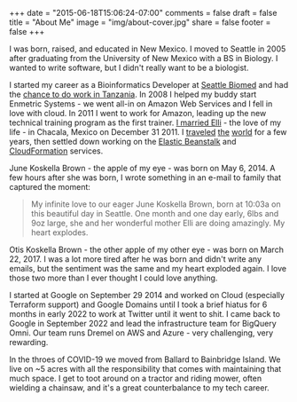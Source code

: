 +++
date = "2015-06-18T15:06:24-07:00"
comments = false 
draft = false 
title = "About Me"
image = "img/about-cover.jpg"
share = false
footer = false
+++

I was born, raised, and educated in New Mexico. I moved to Seattle in 2005 after graduating from the University of New Mexico with a BS in Biology. I wanted to write software, but I didn't really want to be a biologist.

I started my career as a Bioinformatics Developer at [Seattle Biomed](http://www.seattlebiomed.org) and had the [chance to do work in Tanzania](http://p.evanbrown.io/Travel/Tanzania-2006). In 2008 I helped my buddy start Enmetric Systems - we went all-in on Amazon Web Services and I fell in love with cloud. In 2011 I went to work for Amazon, leading up the new technical training program as the first trainer. [I married Elli](http://evandbrown.smugmug.com/Family/Wedding) - the love of my life - in Chacala, Mexico on December 31 2011. I [traveled](http://p.evanbrown.io/Travel/Seoul-2012) [the](http://p.evanbrown.io/Travel/London-2012) [world](http://p.evanbrown.io/Travel/Oxford-2012) for a few years, then settled down working on the [Elastic Beanstalk](http://aws.amazon.com/elasticbeanstalk) and [CloudFormation](http://aws.amazon.com/cloudformation) services.

June Koskella Brown - the apple of my eye - was born on May 6, 2014. A few hours after she was born, I wrote something in an e-mail to family that captured the moment:

> My infinite love to our eager June Koskella Brown, born at 10:03a on this beautiful day in Seattle. One month and one day early, 6lbs and 9oz large, she and her wonderful mother Elli are doing amazingly. My heart explodes.

Otis Koskella Brown - the other apple of my other eye - was born on March 22, 2017. I was a lot more tired after he was born and didn't write any emails, but the sentiment was the same and my heart exploded again. I love those two more than I ever thought I could love anything.

I started at Google on September 29 2014 and worked on Cloud (especially Terraform support) and Google Domains until I took a brief hiatus for 6 months in early 2022 to work at Twitter until it went to shit. I came back to Google in September 2022 and lead the infrastructure team for BigQuery Omni. Our team runs Dremel on AWS and Azure - very challenging, very rewarding.

In the throes of COVID-19 we moved from Ballard to Bainbridge Island. We live on ~5 acres with all the responsibility that comes with maintaining that much space. I get to toot around on a tractor and riding mower, often wielding a chainsaw, and it's a great counterbalance to my tech career.